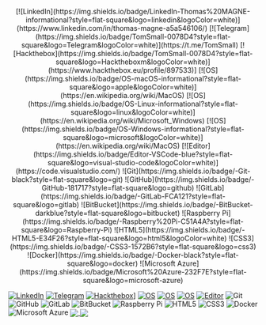 
<p align="center">
[![LinkedIn](https://img.shields.io/badge/LinkedIn-Thomas%20MAGNE-informational?style=flat-square&logo=linkedin&logoColor=white)](https://www.linkedin.com/in/thomas-magne-a5a546106/)
[![Telegram](https://img.shields.io/badge/TomSmall-0078D4?style=flat-square&logo=Telegram&logoColor=white)](https://t.me/TomSmall)
[![Hackthebox](https://img.shields.io/badge/TomSmall-0078D4?style=flat-square&logo=Hacktheboxm&logoColor=white)](https://www.hackthebox.eu/profile/897533)]
[![OS](https://img.shields.io/badge/OS-macOS-informational?style=flat-square&logo=apple&logoColor=white)](https://en.wikipedia.org/wiki/MacOS)
[![OS](https://img.shields.io/badge/OS-Linux-informational?style=flat-square&logo=linux&logoColor=white)](https://en.wikipedia.org/wiki/Microsoft_Windows)
[![OS](https://img.shields.io/badge/OS-Windows-informational?style=flat-square&logo=microsoft&logoColor=white)](https://en.wikipedia.org/wiki/MacOS)
[![Editor](https://img.shields.io/badge/Editor-VSCode-blue?style=flat-square&logo=visual-studio-code&logoColor=white)](https://code.visualstudio.com/)
![Git](https://img.shields.io/badge/-Git-black?style=flat-square&logo=git)
![GitHub](https://img.shields.io/badge/-GitHub-181717?style=flat-square&logo=github)
![GitLab](https://img.shields.io/badge/-GitLab-FCA121?style=flat-square&logo=gitlab)
![BitBucket](https://img.shields.io/badge/-BitBucket-darkblue?style=flat-square&logo=bitbucket)
![Raspberry Pi](https://img.shields.io/badge/-Raspberry%20Pi-C51A4A?style=flat-square&logo=Raspberry-Pi)
![HTML5](https://img.shields.io/badge/-HTML5-E34F26?style=flat-square&logo=html5&logoColor=white)
![CSS3](https://img.shields.io/badge/-CSS3-1572B6?style=flat-square&logo=css3)
![Docker](https://img.shields.io/badge/-Docker-black?style=flat-square&logo=docker)
![Microsoft Azure](https://img.shields.io/badge/Microsoft%20Azure-232F7E?style=flat-square&logo=microsoft-azure)
</p>

[![LinkedIn](https://img.shields.io/badge/LinkedIn-Thomas%20MAGNE-informational?style=flat-square&logo=linkedin&logoColor=white)](https://www.linkedin.com/in/thomas-magne-a5a546106/)
[![Telegram](https://img.shields.io/badge/TomSmall-0078D4?style=flat-square&logo=Telegram&logoColor=white)](https://t.me/TomSmall)
[![Hackthebox](https://img.shields.io/badge/TomSmall-0078D4?style=flat-square&logo=Hacktheboxm&logoColor=white)](https://www.hackthebox.eu/profile/897533)]
[![OS](https://img.shields.io/badge/OS-macOS-informational?style=flat-square&logo=apple&logoColor=white)](https://en.wikipedia.org/wiki/MacOS)
[![OS](https://img.shields.io/badge/OS-Linux-informational?style=flat-square&logo=linux&logoColor=white)](https://en.wikipedia.org/wiki/Microsoft_Windows)
[![OS](https://img.shields.io/badge/OS-Windows-informational?style=flat-square&logo=microsoft&logoColor=white)](https://en.wikipedia.org/wiki/MacOS)
[![Editor](https://img.shields.io/badge/Editor-VSCode-blue?style=flat-square&logo=visual-studio-code&logoColor=white)](https://code.visualstudio.com/)
![Git](https://img.shields.io/badge/-Git-black?style=flat-square&logo=git)
![GitHub](https://img.shields.io/badge/-GitHub-181717?style=flat-square&logo=github)
![GitLab](https://img.shields.io/badge/-GitLab-FCA121?style=flat-square&logo=gitlab)
![BitBucket](https://img.shields.io/badge/-BitBucket-darkblue?style=flat-square&logo=bitbucket)
![Raspberry Pi](https://img.shields.io/badge/-Raspberry%20Pi-C51A4A?style=flat-square&logo=Raspberry-Pi)
![HTML5](https://img.shields.io/badge/-HTML5-E34F26?style=flat-square&logo=html5&logoColor=white)
![CSS3](https://img.shields.io/badge/-CSS3-1572B6?style=flat-square&logo=css3)
![Docker](https://img.shields.io/badge/-Docker-black?style=flat-square&logo=docker)
![Microsoft Azure](https://img.shields.io/badge/Microsoft%20Azure-232F7E?style=flat-square&logo=microsoft-azure)
  <a href="https://github.com/Alaraw">
  <img align="center" src="https://github-readme-stats.vercel.app/api?username=Alaraw&count_private=true&show_icons=true&theme=chartreuse-dark" />
  </a>
  <a href="https://github.com/Alaraw">
    <img align="center" src="https://github-readme-stats.vercel.app/api/top-langs/?username=Alaraw&layout=compact&theme=chartreuse-dark&langs_count=8" />
  </a>
